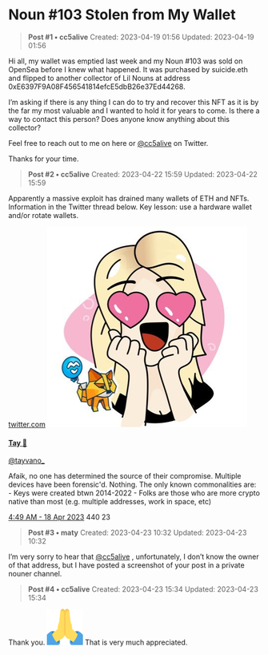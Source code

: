 # Noun #103 Stolen from My Wallet

<!-- ✦✦✦ POST START ✦✦✦ -->

> **Post #1 • cc5alive**
> Created: 2023-04-19 01:56
> Updated: 2023-04-19 01:56

Hi all, my wallet was emptied last week and my Noun #103 was sold on OpenSea before I knew what happened. It was purchased by suicide.eth and flipped to another collector of Lil Nouns at address 0xE6397F9A08F456541814efcE5dbB26e37Ed44268.

I’m asking if there is any thing I can do to try and recover this NFT as it is by the far my most valuable and I wanted to hold it for years to come. Is there a way to contact this person? Does anyone know anything about this collector?

Feel free to reach out to me on here or [@cc5alive](/u/cc5alive) on Twitter.

Thanks for your time.

<!-- ✦✦✦ POST END ✦✦✦ -->

<!-- ✦✦✦ POST START ✦✦✦ -->

> **Post #2 • cc5alive**
> Created: 2023-04-22 15:59
> Updated: 2023-04-22 15:59

Apparently a massive exploit has drained many wallets of ETH and NFTs. Information in the Twitter thread below. Key lesson: use a hardware wallet and/or rotate wallets.

[twitter.com](https://twitter.com/tayvano_/status/1648187034807439360) ![](../../assets/images/4410/1e9397a055cbea4e01646e722c4adf945105b9ec.jpeg)

#### [Tay 💖](https://twitter.com/tayvano_/status/1648187034807439360)

[@tayvano_](https://twitter.com/tayvano_/status/1648187034807439360)

Afaik, no one has determined the source of their compromise. Multiple devices have been forensic'd. Nothing. The only known commonalities are: \- Keys were created btwn 2014-2022 \- Folks are those who are more crypto native than most (e.g. multiple addresses, work in space, etc)

[4:49 AM - 18 Apr 2023](https://twitter.com/tayvano_/status/1648187034807439360) 440  23 

<!-- ✦✦✦ POST END ✦✦✦ -->

<!-- ✦✦✦ POST START ✦✦✦ -->

> **Post #3 • maty**
> Created: 2023-04-23 10:32
> Updated: 2023-04-23 10:32

I’m very sorry to hear that [@cc5alive](/u/cc5alive) , unfortunately, I don’t know the owner of that address, but I have posted a screenshot of your post in a private nouner channel.

<!-- ✦✦✦ POST END ✦✦✦ -->

<!-- ✦✦✦ POST START ✦✦✦ -->

> **Post #4 • cc5alive**
> Created: 2023-04-23 15:34
> Updated: 2023-04-23 15:34

Thank you. ![:pray:](../../assets/images/4410/pray.png) That is very much appreciated.

<!-- ✦✦✦ POST END ✦✦✦ -->

